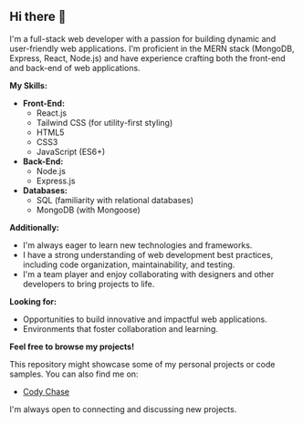 ## Hi there 👋

I'm a full-stack web developer with a passion for building dynamic and user-friendly web applications. I'm proficient in the MERN stack (MongoDB, Express, React, Node.js) and have experience crafting both the front-end and back-end of web applications.

**My Skills:**

- **Front-End:**
  - React.js
  - Tailwind CSS (for utility-first styling)
  - HTML5
  - CSS3
  - JavaScript (ES6+)
- **Back-End:**
  - Node.js
  - Express.js
- **Databases:**
  - SQL (familiarity with relational databases)
  - MongoDB (with Mongoose)

**Additionally:**

- I'm always eager to learn new technologies and frameworks.
- I have a strong understanding of web development best practices, including code organization, maintainability, and testing.
- I'm a team player and enjoy collaborating with designers and other developers to bring projects to life.

**Looking for:**

- Opportunities to build innovative and impactful web applications.
- Environments that foster collaboration and learning.

**Feel free to browse my projects!**

This repository might showcase some of my personal projects or code samples. You can also find me on:

- [Cody Chase](https://www.linkedin.com/in/jazztazz/)

I'm always open to connecting and discussing new projects.
